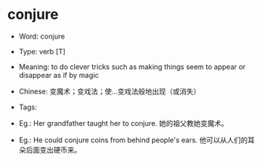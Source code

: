 # conjure

- Word: conjure

- Type: verb [T]
- Meaning: to do clever tricks such as making things seem to appear or disappear as if by magic
- Chinese: 变魔术；变戏法；使…变戏法般地出现（或消失）
- Tags: 
- Eg.: Her grandfather taught her to conjure. 她的祖父教她变魔术。
- Eg.: He could conjure coins from behind people's ears. 他可以从人们的耳朵后面变出硬币来。

